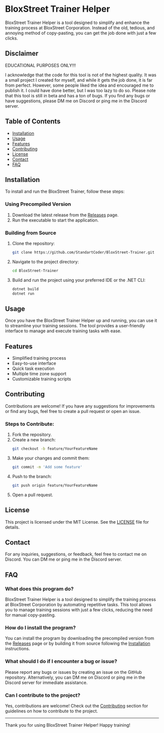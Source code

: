 # BloxStreet Trainer Helper

BloxStreet Trainer Helper is a tool designed to simplify and enhance the training process at BloxStreet Corporation. Instead of the old, tedious, and annoying method of copy-pasting, you can get the job done with just a few clicks.

## Disclaimer

EDUCATIONAL PURPOSES ONLY!!!
 
I acknowledge that the code for this tool is not of the highest quality. It was a small project I created for myself, and while it gets the job done, it is far from perfect. However, some people liked the idea and encouraged me to publish it. I could have done better, but I was too lazy to do so. Please note that this tool is still in beta and has a ton of bugs. If you find any bugs or have suggestions, please DM me on Discord or ping me in the Discord server.

## Table of Contents
- [Installation](#installation)
- [Usage](#usage)
- [Features](#features)
- [Contributing](#contributing)
- [License](#license)
- [Contact](#contact)
- [FAQ](#faq)

## Installation
To install and run the BloxStreet Trainer, follow these steps:

### Using Precompiled Version
1. Download the latest release from the [Releases](https://github.com/StandartCoder/BloxStreet-Trainer/releases/latest) page.
2. Run the executable to start the application.

### Building from Source
1. Clone the repository:
    ```sh
    git clone https://github.com/StandartCoder/BloxStreet-Trainer.git
    ```
2. Navigate to the project directory:
    ```sh
    cd BloxStreet-Trainer
    ```
3. Build and run the project using your preferred IDE or the .NET CLI:
    ```sh
    dotnet build
    dotnet run
    ```

## Usage
Once you have the BloxStreet Trainer Helper up and running, you can use it to streamline your training sessions. The tool provides a user-friendly interface to manage and execute training tasks with ease.

## Features
- Simplified training process
- Easy-to-use interface
- Quick task execution
- Multiple time zone support
- Customizable training scripts

## Contributing
Contributions are welcome! If you have any suggestions for improvements or find any bugs, feel free to create a pull request or open an issue.

### Steps to Contribute:
1. Fork the repository.
2. Create a new branch:
    ```sh
    git checkout -b feature/YourFeatureName
    ```
3. Make your changes and commit them:
    ```sh
    git commit -m 'Add some feature'
    ```
4. Push to the branch:
    ```sh
    git push origin feature/YourFeatureName
    ```
5. Open a pull request.

## License
This project is licensed under the MIT License. See the [LICENSE](LICENSE) file for details.

## Contact
For any inquiries, suggestions, or feedback, feel free to contact me on Discord. You can DM me or ping me in the Discord server.

## FAQ
### What does this program do?
BloxStreet Trainer Helper is a tool designed to simplify the training process at BloxStreet Corporation by automating repetitive tasks. This tool allows you to manage training sessions with just a few clicks, reducing the need for manual copy-pasting.

### How do I install the program?
You can install the program by downloading the precompiled version from the [Releases](https://github.com/StandartCoder/BloxStreet-Trainer-Helper/releases) page or by building it from source following the [Installation](#installation) instructions.

### What should I do if I encounter a bug or issue?
Please report any bugs or issues by creating an issue on the GitHub repository. Alternatively, you can DM me on Discord or ping me in the Discord server for immediate assistance.

### Can I contribute to the project?
Yes, contributions are welcome! Check out the [Contributing](#contributing) section for guidelines on how to contribute to the project.

---

Thank you for using BloxStreet Trainer Helper! Happy training!
